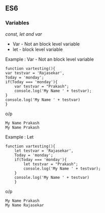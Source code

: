 ## ES6

### Variables
*const, let and var*
 - Var - Not an block level variable
 -  let - block level variable

Example : 
Var - Not an block level variable

    function vartesting(){
    var testvar = 'Rajasekar',
    Today = 'monday';
    if(Today === 'monday'){
    	var testvar = "Prakash";
    	console.log('My Name ' + testvar);
    }
    console.log('My Name ' + testvar)
    }
o/p

    My Name Prakash
    My Name Prakash

Example : Let    

    function vartesting(){
        let testvar = 'Rajasekar',
        Today = 'monday';
        if(Today === 'monday'){
        	let testvar = "Prakash";
        	console.log('My Name ' + testvar);
        }
        console.log('My Name ' + testvar)
        }

o/p

    My Name Prakash
    My Name Rajasekar

